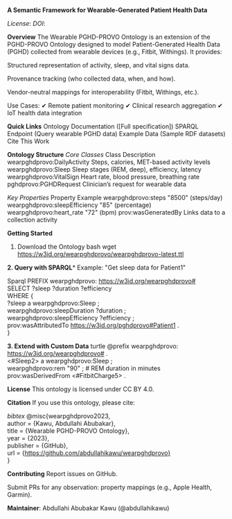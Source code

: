 **A Semantic Framework for Wearable-Generated Patient Health Data**

_License_: 
_DOI_: 

**Overview**
The Wearable PGHD-PROVO Ontology is an extension of the PGHD-PROVO Ontology designed to model Patient-Generated Health Data (PGHD) collected from wearable devices (e.g., Fitbit, Withings). It provides:

Structured representation of activity, sleep, and vital signs data.

Provenance tracking (who collected data, when, and how).

Vendor-neutral mappings for interoperability (Fitbit, Withings, etc.).

Use Cases:
✔ Remote patient monitoring
✔ Clinical research aggregation
✔ IoT health data integration

**Quick Links**
Ontology Documentation ([Full specification])
SPARQL Endpoint (Query wearable PGHD data)
Example Data (Sample RDF datasets)
Cite This Work

**Ontology Structure** 
_Core Classes_
Class	Description
wearpghdprovo:DailyActivity	Steps, calories, MET-based activity levels
wearpghdprovo:Sleep	Sleep stages (REM, deep), efficiency, latency
wearpghdprovo:VitalSign	Heart rate, blood pressure, breathing rate
pghdprovo:PGHDRequest	Clinician’s request for wearable data

_Key Properties_
Property	Example
wearpghdprovo:steps	"8500" (steps/day)
wearpghdprovo:sleepEfficiency	"85" (percentage)
wearpghdprovo:heart_rate	"72" (bpm)
prov:wasGeneratedBy	Links data to a collection activity

**Getting Started**
1. Download the Ontology
bash
wget https://w3id.org/wearpghdprovo/wearpghdprovo-latest.ttl

**2. Query with SPARQL***
Example: "Get sleep data for Patient1"

Sparql
PREFIX wearpghdprovo: <https://w3id.org/wearpghdprovo#>  
SELECT ?sleep ?duration ?efficiency  
WHERE {  
  ?sleep a wearpghdprovo:Sleep ;  
         wearpghdprovo:sleepDuration ?duration ;  
         wearpghdprovo:sleepEfficiency ?efficiency ;  
         prov:wasAttributedTo <https://w3id.org/pghdprovo#Patient1> .  
}

**3. Extend with Custom Data**
turtle
@prefix wearpghdprovo: <https://w3id.org/wearpghdprovo#> .  
<#Sleep2> a wearpghdprovo:Sleep ;  
          wearpghdprovo:rem "90" ;  # REM duration in minutes  
          prov:wasDerivedFrom <#FitbitCharge5> .  

**License**
This ontology is licensed under CC BY 4.0.

**Citation**
If you use this ontology, please cite:

_bibtex_
@misc{wearpghdprovo2023,  
  author = {Kawu, Abdullahi Abubakar},  
  title = {Wearable PGHD-PROVO Ontology},  
  year = {2023},  
  publisher = {GitHub},  
  url = {https://github.com/abdullahikawu/wearpghdprovo}  
}

**Contributing**
Report issues on GitHub.

Submit PRs for any observation: property mappings (e.g., Apple Health, Garmin).

**Maintainer**: Abdullahi Abubakar Kawu (@abdullahikawu)

